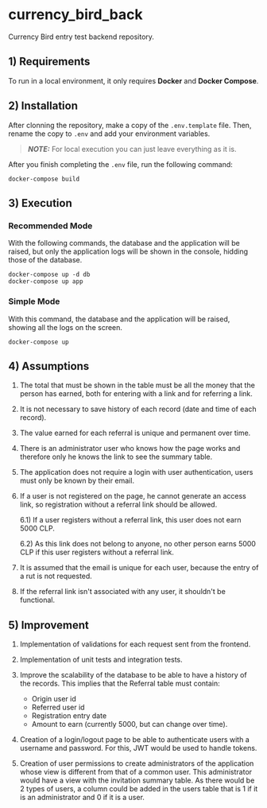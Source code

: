 # currency_bird_back
Currency Bird entry test backend repository.

## **1) Requirements**
To run in a local environment, it only requires **Docker** and **Docker Compose**.

## **2) Installation**
After clonning the repository, make a copy of the ```.env.template``` file. Then, rename the copy to ```.env``` and add your environment variables.
> **_NOTE:_**  For local execution you can just leave everything as it is.

After you finish completing the ```.env``` file, run the following command:

```
docker-compose build
```

## **3) Execution**
### **Recommended Mode**
With the following commands, the database and the application will be raised, but only the application logs will be shown in the console, hidding those of the database.
```
docker-compose up -d db
docker-compose up app
```
### **Simple Mode**
With this command, the database and the application will be raised, showing all the logs on the screen.
```
docker-compose up
```

## **4) Assumptions**
1) The total that must be shown in the table must be all the money that the person has earned, both for entering with a link and for referring a link.

2) It is not necessary to save history of each record (date and time of each record).

3) The value earned for each referral is unique and permanent over time.

4) There is an administrator user who knows how the page works and therefore only he knows the link to see the summary table.

5) The application does not require a login with user authentication, users must only be known by their email.

6) If a user is not registered on the page, he cannot generate an access link, so registration without a referral link should be allowed.

    6.1) If a user registers without a referral link, this user does not earn 5000 CLP.

    6.2) As this link does not belong to anyone, no other person earns 5000 CLP if this user registers without a referral link.

7) It is assumed that the email is unique for each user, because the entry of a rut is not requested.

8) If the referral link isn't associated with any user, it shouldn't be functional.


## **5) Improvement**

1) Implementation of validations for each request sent from the frontend.

2) Implementation of unit tests and integration tests.

3) Improve the scalability of the database to be able to have a history of the records. This implies that the Referral table must contain:

    * Origin user id
    * Referred user id
    * Registration entry date
    * Amount to earn (currently 5000, but can change over time).

4) Creation of a login/logout page to be able to authenticate users with a username and password. For this, JWT would be used to handle tokens.

5) Creation of user permissions to create administrators of the application whose view is different from that of a common user. This administrator would have a view with the invitation summary table. As there would be 2 types of users, a column could be added in the users table that is 1 if it is an administrator and 0 if it is a user.






